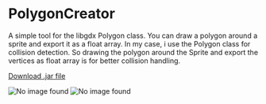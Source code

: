 # PolygonCreator
A simple tool for the libgdx Polygon class. You can draw a polygon around a sprite and export it as a float array. In my case, i use the Polygon class for collision detection. So drawing the polygon around the Sprite and export the vertices as float array is for better collision handling.

[Download .jar file](https://github.com/kdenzel/PolygonCreator/releases/download/v1.2/PolygonCreator.jar)

![No image found](https://imagr.eu/up/eTkCL_example2.png)
![No image found](https://imagr.eu/up/MIIrO_example.png)
